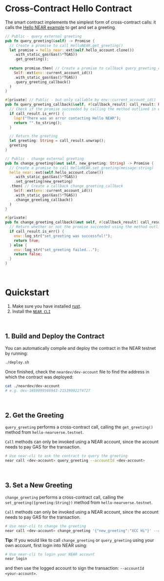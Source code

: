 # Cross-Contract Hello Contract

The smart contract implements the simplest form of cross-contract calls: it calls the [Hello NEAR example](https://docs.near.org/tutorials/examples/hello-near) to get and set a greeting.

```rust
// Public - query external greeting
pub fn query_greeting(&self) -> Promise {
  // Create a promise to call HelloNEAR.get_greeting()
  let promise = hello_near::ext(self.hello_account.clone())
    .with_static_gas(Gas(5*TGAS))
    .get_greeting();
  
  return promise.then( // Create a promise to callback query_greeting_callback
    Self::ext(env::current_account_id())
    .with_static_gas(Gas(5*TGAS))
    .query_greeting_callback()
  )
}

#[private] // Public - but only callable by env::current_account_id()
pub fn query_greeting_callback(&self, #[callback_result] call_result: Result<String, PromiseError>) -> String {
  // Check if the promise succeeded by calling the method outlined in external.rs
  if call_result.is_err() {
    log!("There was an error contacting Hello NEAR");
    return "".to_string();
  }

  // Return the greeting
  let greeting: String = call_result.unwrap();
  greeting
}

// Public - change external greeting
pub fn change_greeting(&mut self, new_greeting: String) -> Promise {
  // Create a promise to call HelloNEAR.set_greeting(message:string)
  hello_near::ext(self.hello_account.clone())
    .with_static_gas(Gas(5*TGAS))
    .set_greeting(new_greeting)
  .then( // Create a callback change_greeting_callback
    Self::ext(env::current_account_id())
    .with_static_gas(Gas(5*TGAS))
    .change_greeting_callback()
  )
}

#[private]
pub fn change_greeting_callback(&mut self, #[callback_result] call_result: Result<(), PromiseError>) -> bool {
  // Return whether or not the promise succeeded using the method outlined in external.rs
  if call_result.is_err() {
    env::log_str("set_greeting was successful!");
    return true;
  } else {
    env::log_str("set_greeting failed...");
    return false;
  }
}
```

<br />

# Quickstart

1. Make sure you have installed [rust](https://rust.org/).
2. Install the [`NEAR CLI`](https://github.com/near/near-cli#setup)

<br />

## 1. Build and Deploy the Contract
You can automatically compile and deploy the contract in the NEAR testnet by running:

```bash
./deploy.sh
```

Once finished, check the `neardev/dev-account` file to find the address in which the contract was deployed:

```bash
cat ./neardev/dev-account
# e.g. dev-1659899566943-21539992274727
```

<br />

## 2. Get the Greeting

`query_greeting` performs a cross-contract call, calling the `get_greeting()` method from `hello-nearverse.testnet`.

`Call` methods can only be invoked using a NEAR account, since the account needs to pay GAS for the transaction.

```bash
# Use near-cli to ask the contract to query the greeting
near call <dev-account> query_greeting --accountId <dev-account>
```

<br />

## 3. Set a New Greeting
`change_greeting` performs a cross-contract call, calling the `set_greeting({greeting:String})` method from `hello-nearverse.testnet`.

`Call` methods can only be invoked using a NEAR account, since the account needs to pay GAS for the transaction.

```bash
# Use near-cli to change the greeting
near call <dev-account> change_greeting '{"new_greeting":"XCC Hi"}' --accountId <dev-account>
```

**Tip:** If you would like to call `change_greeting` or `query_greeting` using your own account, first login into NEAR using:

```bash
# Use near-cli to login your NEAR account
near login
```

and then use the logged account to sign the transaction: `--accountId <your-account>`.